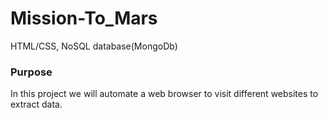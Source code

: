 # Mission-To_Mars
HTML/CSS, NoSQL database(MongoDb)
 ### Purpose
 In this project we will automate a web browser to visit different websites to extract data.
 
